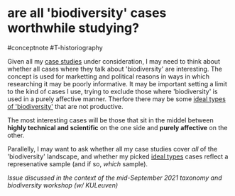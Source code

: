 # are all 'biodiversity' cases worthwhile studying?
#conceptnote #T-historiography 

Given all my [case studies](🌳%20biodiv--potential%20'ideal%20type'%20cases%20to%20study.md) under consideration, I may need to think about whether all cases where they talk about 'biodiversity' are interesting. The concept is used for marketting and political reasons in ways in which researching it may be poorly informative. It may be important setting a limit to the kind of cases I use, trying to exclude those where 'biodiversity' is used in a purely affective manner. Therfore there may be some [ideal types of 'biodiversity'](🌳%20biodiv--3%20ideal%20types%20of%20case-studies.md) that are not productive. 

The most interesting cases will be those that sit in the middel between **highly technical and scientific** on the one side and **purely affective** on the other.

Parallelly, I may want to ask whether all my case studies cover *all* of the 'biodiversity' landscape, and whether my picked [ideal types](the%20'ideal%20type'%20is%20an%20analytical%20unit%20for%20comparative%20historical%20analysis.md) cases reflect a represenative sample (and if so, *which* sample).


*Issue discussed in the context of the mid-September 2021 taxonomy and biodiversity workshop (w/ KULeuven)*





